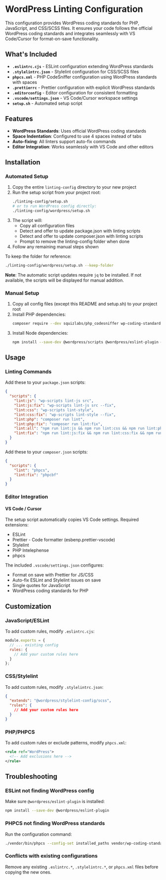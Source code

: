 # WordPress Linting Configuration

This configuration provides WordPress coding standards for PHP, JavaScript, and CSS/SCSS files. It ensures your code follows the official WordPress coding standards and integrates seamlessly with VS Code/Cursor for format-on-save functionality.

## What's Included

- **`.eslintrc.cjs`** - ESLint configuration extending WordPress standards
- **`.stylelintrc.json`** - Stylelint configuration for CSS/SCSS files
- **`phpcs.xml`** - PHP CodeSniffer configuration using WordPress standards with spaces
- **`.prettierrc`** - Prettier configuration with explicit WordPress standards
- **`.editorconfig`** - Editor configuration for consistent formatting
- **`.vscode/settings.json`** - VS Code/Cursor workspace settings
- **`setup.sh`** - Automated setup script

## Features

- **WordPress Standards**: Uses official WordPress coding standards
- **Space Indentation**: Configured to use 4 spaces instead of tabs
- **Auto-fixing**: All linters support auto-fix commands
- **Editor Integration**: Works seamlessly with VS Code and other editors

## Installation

### Automated Setup

1. Copy the entire `linting-config` directory to your new project
2. Run the setup script from your project root:
   ```bash
   ./linting-config/setup.sh
   # or to run WordPress config directly:
   ./linting-config/wordpress/setup.sh
   ```
3. The script will:
   - Copy all configuration files
   - Detect and offer to update package.json with linting scripts
   - Detect and offer to update composer.json with linting scripts
   - Prompt to remove the linting-config folder when done
4. Follow any remaining manual steps shown

To keep the folder for reference:
```bash
./linting-config/wordpress/setup.sh --keep-folder
```

**Note**: The automatic script updates require `jq` to be installed. If not available, the scripts will be displayed for manual addition.

### Manual Setup

1. Copy all config files (except this README and setup.sh) to your project root
2. Install PHP dependencies:
   ```bash
   composer require --dev squizlabs/php_codesniffer wp-coding-standards/wpcs dealerdirect/phpcodesniffer-composer-installer
   ```
3. Install Node dependencies:
   ```bash
   npm install --save-dev @wordpress/scripts @wordpress/eslint-plugin @wordpress/stylelint-config @wordpress/prettier-config
   ```

## Usage

### Linting Commands

Add these to your `package.json` scripts:
```json
{
  "scripts": {
    "lint:js": "wp-scripts lint-js src",
    "lint:js:fix": "wp-scripts lint-js src --fix",
    "lint:css": "wp-scripts lint-style",
    "lint:css:fix": "wp-scripts lint-style --fix",
    "lint:php": "composer run lint",
    "lint:php:fix": "composer run lint:fix",
    "lint:all": "npm run lint:js && npm run lint:css && npm run lint:php",
    "lint:fix": "npm run lint:js:fix && npm run lint:css:fix && npm run lint:php:fix"
  }
}
```

Add these to your `composer.json` scripts:
```json
{
  "scripts": {
    "lint": "phpcs",
    "lint:fix": "phpcbf"
  }
}
```

### Editor Integration

#### VS Code / Cursor

The setup script automatically copies VS Code settings. Required extensions:
- ESLint
- Prettier - Code formatter (esbenp.prettier-vscode)
- Stylelint
- PHP Intelephense
- phpcs

The included `.vscode/settings.json` configures:
- Format on save with Prettier for JS/CSS
- Auto-fix ESLint and Stylelint issues on save
- Single quotes for JavaScript
- WordPress coding standards for PHP

## Customization

### JavaScript/ESLint

To add custom rules, modify `.eslintrc.cjs`:
```javascript
module.exports = {
  // ... existing config
  rules: {
    // Add your custom rules here
  }
};
```

### CSS/Stylelint

To add custom rules, modify `.stylelintrc.json`:
```json
{
  "extends": "@wordpress/stylelint-config/scss",
  "rules": {
    // Add your custom rules here
  }
}
```

### PHP/PHPCS

To add custom rules or exclude patterns, modify `phpcs.xml`:
```xml
<rule ref="WordPress">
  <!-- Add exclusions here -->
</rule>
```

## Troubleshooting

### ESLint not finding WordPress config
Make sure `@wordpress/eslint-plugin` is installed:
```bash
npm install --save-dev @wordpress/eslint-plugin
```

### PHPCS not finding WordPress standards
Run the configuration command:
```bash
./vendor/bin/phpcs --config-set installed_paths vendor/wp-coding-standards/wpcs
```

### Conflicts with existing configurations
Remove any existing `.eslintrc.*`, `.stylelintrc.*`, or `phpcs.xml` files before copying the new ones.